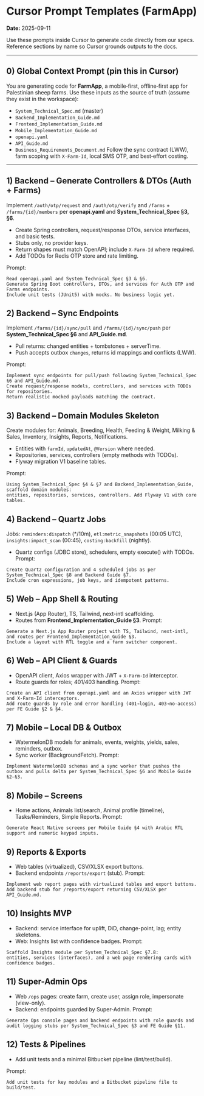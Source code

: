 # Cursor Prompt Templates (FarmApp)
**Date:** 2025-09-11

Use these prompts inside Cursor to generate code directly from our specs.
Reference sections by name so Cursor grounds outputs to the docs.

---

## 0) Global Context Prompt (pin this in Cursor)
You are generating code for **FarmApp**, a mobile‑first, offline‑first app for Palestinian sheep farms.
Use these inputs as the source of truth (assume they exist in the workspace):
- `System_Technical_Spec.md` (master)
- `Backend_Implementation_Guide.md`
- `Frontend_Implementation_Guide.md`
- `Mobile_Implementation_Guide.md`
- `openapi.yaml`
- `API_Guide.md`
- `Business_Requirements_Document.md`
Follow the sync contract (LWW), farm scoping with `X-Farm-Id`, local SMS OTP, and best‑effort costing.

---

## 1) Backend – Generate Controllers & DTOs (Auth + Farms)
Implement `/auth/otp/request` and `/auth/otp/verify` and `/farms` + `/farms/{id}/members` per **openapi.yaml** and **System_Technical_Spec §3, §6**.
- Create Spring controllers, request/response DTOs, service interfaces, and basic tests.
- Stubs only, no provider keys.
- Return shapes must match OpenAPI; include `X-Farm-Id` where required.
- Add TODOs for Redis OTP store and rate limiting.

Prompt:
```
Read openapi.yaml and System_Technical_Spec §3 & §6.
Generate Spring Boot controllers, DTOs, and services for Auth OTP and Farms endpoints.
Include unit tests (JUnit5) with mocks. No business logic yet.
```

## 2) Backend – Sync Endpoints
Implement `/farms/{id}/sync/pull` and `/farms/{id}/sync/push` per **System_Technical_Spec §6** and **API_Guide.md**.
- Pull returns: changed entities + tombstones + serverTime.
- Push accepts outbox `changes`, returns id mappings and conflicts (LWW).

Prompt:
```
Implement sync endpoints for pull/push following System_Technical_Spec §6 and API_Guide.md.
Create request/response models, controllers, and services with TODOs for repositories.
Return realistic mocked payloads matching the contract.
```

## 3) Backend – Domain Modules Skeleton
Create modules for: Animals, Breeding, Health, Feeding & Weight, Milking & Sales, Inventory, Insights, Reports, Notifications.
- Entities with `farmId`, `updatedAt`, `@Version` where needed.
- Repositories, services, controllers (empty methods with TODOs).
- Flyway migration V1 baseline tables.

Prompt:
```
Using System_Technical_Spec §4 & §7 and Backend_Implementation_Guide, scaffold domain modules:
entities, repositories, services, controllers. Add Flyway V1 with core tables.
```

## 4) Backend – Quartz Jobs
Jobs: `reminders:dispatch` (*/10m), `etl:metric_snapshots` (00:05 UTC), `insights:impact_scan` (00:45), `costing:backfill` (nightly).
- Quartz configs (JDBC store), schedulers, empty execute() with TODOs.
Prompt:
```
Create Quartz configuration and 4 scheduled jobs as per System_Technical_Spec §8 and Backend Guide §7.
Include cron expressions, job keys, and idempotent patterns.
```

## 5) Web – App Shell & Routing
- Next.js (App Router), TS, Tailwind, next-intl scaffolding.
- Routes from **Frontend_Implementation_Guide §3**.
Prompt:
```
Generate a Next.js App Router project with TS, Tailwind, next-intl, and routes per Frontend_Implementation_Guide §3.
Include a layout with RTL toggle and a farm switcher component.
```

## 6) Web – API Client & Guards
- OpenAPI client, Axios wrapper with JWT + `X-Farm-Id` interceptor.
- Route guards for roles; 401/403 handling.
Prompt:
```
Create an API client from openapi.yaml and an Axios wrapper with JWT and X-Farm-Id interceptors.
Add route guards by role and error handling (401→login, 403→no-access) per FE Guide §2 & §4.
```

## 7) Mobile – Local DB & Outbox
- WatermelonDB models for animals, events, weights, yields, sales, reminders, outbox.
- Sync worker (BackgroundFetch).
Prompt:
```
Implement WatermelonDB schemas and a sync worker that pushes the outbox and pulls delta per System_Technical_Spec §6 and Mobile Guide §2–§3.
```

## 8) Mobile – Screens
- Home actions, Animals list/search, Animal profile (timeline), Tasks/Reminders, Simple Reports.
Prompt:
```
Generate React Native screens per Mobile Guide §4 with Arabic RTL support and numeric keypad inputs.
```

## 9) Reports & Exports
- Web tables (virtualized), CSV/XLSX export buttons.
- Backend endpoints `/reports/export` (stub).
Prompt:
```
Implement web report pages with virtualized tables and export buttons.
Add backend stub for /reports/export returning CSV/XLSX per API_Guide.md.
```

## 10) Insights MVP
- Backend: service interface for uplift, DiD, change-point, lag; entity skeletons.
- Web: Insights list with confidence badges.
Prompt:
```
Scaffold Insights module per System_Technical_Spec §7.8:
entities, services (interfaces), and a web page rendering cards with confidence badges.
```

## 11) Super-Admin Ops
- Web `/ops` pages: create farm, create user, assign role, impersonate (view-only).
- Backend: endpoints guarded by Super-Admin.
Prompt:
```
Generate Ops console pages and backend endpoints with role guards and audit logging stubs per System_Technical_Spec §3 and FE Guide §11.
```

## 12) Tests & Pipelines
- Add unit tests and a minimal Bitbucket pipeline (lint/test/build).

Prompt:
```
Add unit tests for key modules and a Bitbucket pipeline file to build/test.
```
